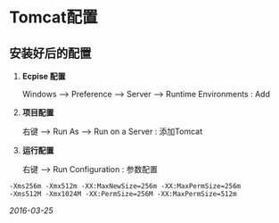 # Tomcat配置

## 安装好后的配置

1. **Ecpise 配置**

	Windows --> Preference --> Server --> Runtime Environments : Add

2. **项目配置**

	右键 --> Run As --> Run on a Server : 添加Tomcat

3. **运行配置**

	右键 --> Run Configuration : 参数配置

```
-Xms256m -Xmx512m -XX:MaxNewSize=256m -XX:MaxPermSize=256m
-Xms512M -Xmx1024M -XX:PermSize=256M -XX:MaxPermSize=512m
```

_2016-03-25_